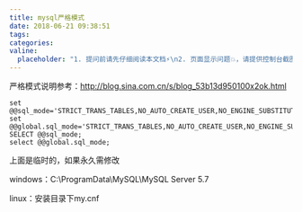 ```yaml
---
title: mysql严格模式
date: 2018-06-21 09:38:51
tags:
categories:
valine:
  placeholder: "1. 提问前请先仔细阅读本文档⚡\n2. 页面显示问题💥，请提供控制台截图📸或者您的测试网址\n3. 其他任何报错💣，请提供详细描述和截图📸，祝食用愉快💪"
---
```


严格模式说明参考：http://blog.sina.com.cn/s/blog_53b13d950100x2ok.html

```
set @@sql_mode='STRICT_TRANS_TABLES,NO_AUTO_CREATE_USER,NO_ENGINE_SUBSTITUTION';
set @@global.sql_mode='STRICT_TRANS_TABLES,NO_AUTO_CREATE_USER,NO_ENGINE_SUBSTITUTION';
SELECT @@sql_mode;
select @@global.sql_mode;
```

上面是临时的，如果永久需修改

windows：C:\ProgramData\MySQL\MySQL Server 5.7

linux：安装目录下my.cnf
